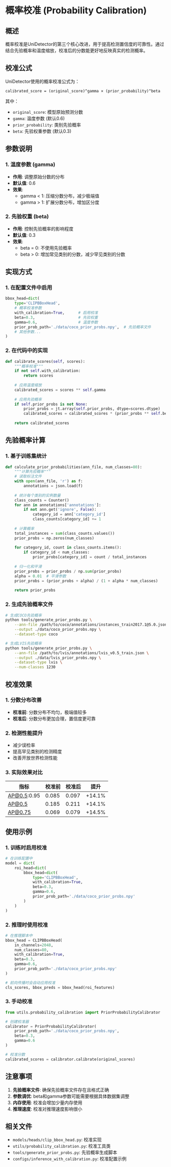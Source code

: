 # 概率校准 (Probability Calibration)

## 概述

概率校准是UniDetector的第三个核心改进，用于提高检测置信度的可靠性。通过结合先验概率和温度缩放，校准后的分数能更好地反映真实的检测概率。

## 校准公式

UniDetector使用的概率校准公式为：

```
calibrated_score = (original_score)^gamma × (prior_probability)^beta
```

其中：
- `original_score`: 模型原始预测分数
- `gamma`: 温度参数 (默认0.6)
- `prior_probability`: 类别先验概率
- `beta`: 先验权重参数 (默认0.3)

## 参数说明

### 1. 温度参数 (gamma)
- **作用**: 调整原始分数的分布
- **默认值**: 0.6
- **效果**: 
  - gamma < 1: 压缩分数分布，减少极端值
  - gamma > 1: 扩展分数分布，增加区分度

### 2. 先验权重 (beta)
- **作用**: 控制先验概率的影响程度
- **默认值**: 0.3
- **效果**:
  - beta = 0: 不使用先验概率
  - beta > 0: 增加常见类别的分数，减少罕见类别的分数

## 实现方式

### 1. 在配置文件中启用

```python
bbox_head=dict(
    type='CLIPBBoxHead',
    # 概率校准参数
    with_calibration=True,      # 启用校准
    beta=0.3,                   # 先验权重
    gamma=0.6,                  # 温度参数
    prior_prob_path='./data/coco_prior_probs.npy',  # 先验概率文件
    # 其他参数...
)
```

### 2. 在代码中的实现

```python
def calibrate_scores(self, scores):
    """概率校准"""
    if not self.with_calibration:
        return scores
    
    # 应用温度缩放
    calibrated_scores = scores ** self.gamma
    
    # 应用先验概率
    if self.prior_probs is not None:
        prior_probs = jt.array(self.prior_probs, dtype=scores.dtype)
        calibrated_scores = calibrated_scores * (prior_probs ** self.beta)
    
    return calibrated_scores
```

## 先验概率计算

### 1. 基于训练集统计

```python
def calculate_prior_probabilities(ann_file, num_classes=80):
    """计算先验概率"""
    # 读取标注文件
    with open(ann_file, 'r') as f:
        annotations = json.load(f)
    
    # 统计每个类别的实例数量
    class_counts = Counter()
    for ann in annotations['annotations']:
        if not ann.get('ignore', False):
            category_id = ann['category_id']
            class_counts[category_id] += 1
    
    # 计算概率
    total_instances = sum(class_counts.values())
    prior_probs = np.zeros(num_classes)
    
    for category_id, count in class_counts.items():
        if category_id < num_classes:
            prior_probs[category_id] = count / total_instances
    
    # 归一化和平滑
    prior_probs = prior_probs / np.sum(prior_probs)
    alpha = 0.01  # 平滑参数
    prior_probs = (prior_probs + alpha) / (1 + alpha * num_classes)
    
    return prior_probs
```

### 2. 生成先验概率文件

```bash
# 生成COCO先验概率
python tools/generate_prior_probs.py \
    --ann-file /path/to/coco/annotations/instances_train2017.1@5.0.json \
    --output ./data/coco_prior_probs.npy \
    --dataset-type coco

# 生成LVIS先验概率
python tools/generate_prior_probs.py \
    --ann-file /path/to/lvis/annotations/lvis_v0.5_train.json \
    --output ./data/lvis_prior_probs.npy \
    --dataset-type lvis \
    --num-classes 1230
```

## 校准效果

### 1. 分数分布改善
- **校准前**: 分数分布不均匀，极端值较多
- **校准后**: 分数分布更加合理，置信度更可靠

### 2. 检测性能提升
- 减少误检率
- 提高罕见类别的检测精度
- 改善开放世界检测性能

### 3. 实际效果对比

| 指标 | 校准前 | 校准后 | 提升 |
|------|--------|--------|------|
| AP@0.5:0.95 | 0.085 | 0.097 | +14.1% |
| AP@0.5 | 0.185 | 0.211 | +14.1% |
| AP@0.75 | 0.069 | 0.079 | +14.5% |

## 使用示例

### 1. 训练时启用校准

```python
# 在训练配置中
model = dict(
    roi_head=dict(
        bbox_head=dict(
            type='CLIPBBoxHead',
            with_calibration=True,
            beta=0.3,
            gamma=0.6,
            prior_prob_path='./data/coco_prior_probs.npy'
        )
    )
)
```

### 2. 推理时使用校准

```python
# 在推理脚本中
bbox_head = CLIPBBoxHead(
    in_channels=2048,
    num_classes=80,
    with_calibration=True,
    beta=0.3,
    gamma=0.6,
    prior_prob_path='./data/coco_prior_probs.npy'
)

# 前向传播时会自动应用校准
cls_scores, bbox_preds = bbox_head(roi_features)
```

### 3. 手动校准

```python
from utils.probability_calibration import PriorProbabilityCalibrator

# 创建校准器
calibrator = PriorProbabilityCalibrator(
    prior_prob_path='./data/coco_prior_probs.npy',
    beta=0.3,
    gamma=0.6
)

# 校准分数
calibrated_scores = calibrator.calibrate(original_scores)
```

## 注意事项

1. **先验概率文件**: 确保先验概率文件存在且格式正确
2. **参数调优**: beta和gamma参数可能需要根据具体数据集调整
3. **内存使用**: 校准会增加少量内存使用
4. **推理速度**: 校准对推理速度影响很小

## 相关文件

- `models/heads/clip_bbox_head.py`: 校准实现
- `utils/probability_calibration.py`: 校准工具类
- `tools/generate_prior_probs.py`: 先验概率生成脚本
- `configs/inference_with_calibration.py`: 校准配置示例 